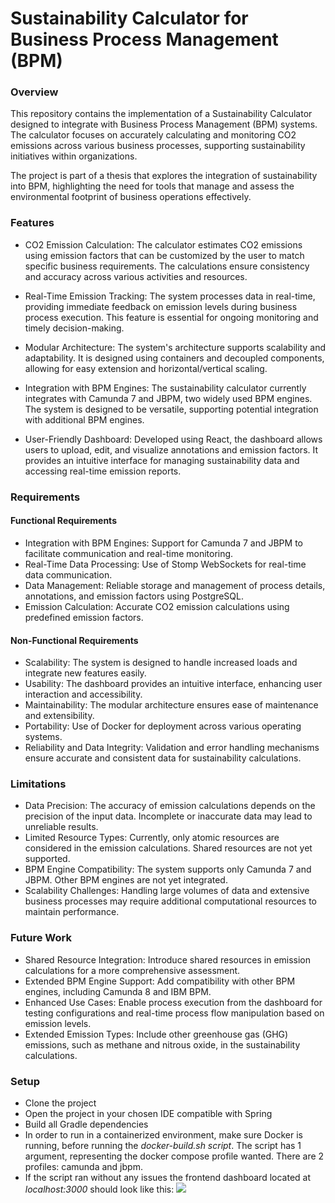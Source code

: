 # Sustainability Calculator for Business Process Management (BPM)

### Overview 
This repository contains the implementation of a Sustainability Calculator designed to integrate with Business Process Management (BPM) systems. The calculator focuses on accurately calculating and monitoring CO2 emissions across various business processes, supporting sustainability initiatives within organizations.

The project is part of a thesis that explores the integration of sustainability into BPM, highlighting the need for tools that manage and assess the environmental footprint of business operations effectively.

### Features
 - CO2 Emission Calculation: The calculator estimates CO2 emissions using emission factors that can be customized by the user to match specific business requirements. The calculations ensure consistency and accuracy across various activities and resources.

 - Real-Time Emission Tracking: The system processes data in real-time, providing immediate feedback on emission levels during business process execution. This feature is essential for ongoing monitoring and timely decision-making.

 - Modular Architecture: The system's architecture supports scalability and adaptability. It is designed using containers and decoupled components, allowing for easy extension and horizontal/vertical scaling.

 - Integration with BPM Engines: The sustainability calculator currently integrates with Camunda 7 and JBPM, two widely used BPM engines. The system is designed to be versatile, supporting potential integration with additional BPM engines.

 - User-Friendly Dashboard: Developed using React, the dashboard allows users to upload, edit, and visualize annotations and emission factors. It provides an intuitive interface for managing sustainability data and accessing real-time emission reports.

### Requirements
#### Functional Requirements
 - Integration with BPM Engines: Support for Camunda 7 and JBPM to facilitate communication and real-time monitoring.
 - Real-Time Data Processing: Use of Stomp WebSockets for real-time data communication.
 - Data Management: Reliable storage and management of process details, annotations, and emission factors using PostgreSQL.
 - Emission Calculation: Accurate CO2 emission calculations using predefined emission factors.
#### Non-Functional Requirements
 - Scalability: The system is designed to handle increased loads and integrate new features easily.
 - Usability: The dashboard provides an intuitive interface, enhancing user interaction and accessibility.
 - Maintainability: The modular architecture ensures ease of maintenance and extensibility.
 - Portability: Use of Docker for deployment across various operating systems.
 - Reliability and Data Integrity: Validation and error handling mechanisms ensure accurate and consistent data for sustainability calculations.

### Limitations
 - Data Precision: The accuracy of emission calculations depends on the precision of the input data. Incomplete or inaccurate data may lead to unreliable results.
 - Limited Resource Types: Currently, only atomic resources are considered in the emission calculations. Shared resources are not yet supported.
 - BPM Engine Compatibility: The system supports only Camunda 7 and JBPM. Other BPM engines are not yet integrated.
 - Scalability Challenges: Handling large volumes of data and extensive business processes may require additional computational resources to maintain performance.

### Future Work
 - Shared Resource Integration: Introduce shared resources in emission calculations for a more comprehensive assessment.
 - Extended BPM Engine Support: Add compatibility with other BPM engines, including Camunda 8 and IBM BPM.
 - Enhanced Use Cases: Enable process execution from the dashboard for testing configurations and real-time process flow manipulation based on emission levels. 
 - Extended Emission Types: Include other greenhouse gas (GHG) emissions, such as methane and nitrous oxide, in the sustainability calculations.

### Setup
 - Clone the project
 - Open the project in your chosen IDE compatible with Spring
 - Build all Gradle dependencies
 - In order to run in a containerized environment, make sure Docker is running, before running the *docker-build.sh script*. The script has 1 argument, representing the docker compose profile wanted. There are 2 profiles: camunda and jbpm.
 - If the script ran without any issues the frontend dashboard located at *localhost:3000* should look like this:
![](C:\Users\bogda\Downloads\ss-frontend-empty.png)